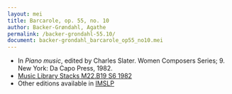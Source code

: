 ```yaml
---
layout: mei
title: Barcarole, op. 55, no. 10
author: Backer-Grøndahl, Agathe
permalink: /backer-grondahl-55.10/
document: backer-grondahl_barcarole_op55_no10.mei
---
```


- In *Piano music*, edited by Charles Slater. Women Composers Series; 9. New York: Da Capo Press, 1982.
- <a href="https://tufts-primo.hosted.exlibrisgroup.com/permalink/f/14dinuo/01TUN_ALMA2185674780003851" target="_blank">Music Library Stacks M22.B19 S6 1982</a>
- Other editions available in <a href="https://imslp.org/wiki/12_Smaa_fantasistykker%2C_Op.55_(Backer-Gr%C3%B8ndahl%2C_Agathe)" target="_blank">IMSLP</a>
